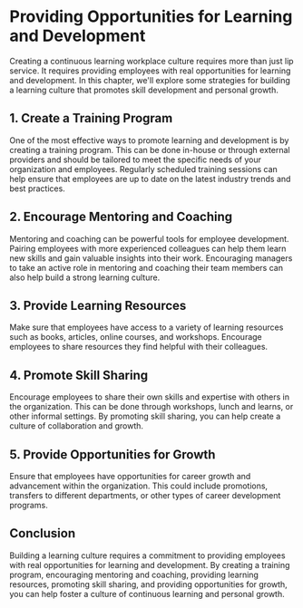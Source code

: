 # Providing Opportunities for Learning and Development

Creating a continuous learning workplace culture requires more than just lip service. It requires providing employees with real opportunities for learning and development. In this chapter, we'll explore some strategies for building a learning culture that promotes skill development and personal growth.

## 1. Create a Training Program

One of the most effective ways to promote learning and development is by creating a training program. This can be done in-house or through external providers and should be tailored to meet the specific needs of your organization and employees. Regularly scheduled training sessions can help ensure that employees are up to date on the latest industry trends and best practices.

## 2. Encourage Mentoring and Coaching

Mentoring and coaching can be powerful tools for employee development. Pairing employees with more experienced colleagues can help them learn new skills and gain valuable insights into their work. Encouraging managers to take an active role in mentoring and coaching their team members can also help build a strong learning culture.

## 3. Provide Learning Resources

Make sure that employees have access to a variety of learning resources such as books, articles, online courses, and workshops. Encourage employees to share resources they find helpful with their colleagues.

## 4. Promote Skill Sharing

Encourage employees to share their own skills and expertise with others in the organization. This can be done through workshops, lunch and learns, or other informal settings. By promoting skill sharing, you can help create a culture of collaboration and growth.

## 5. Provide Opportunities for Growth

Ensure that employees have opportunities for career growth and advancement within the organization. This could include promotions, transfers to different departments, or other types of career development programs.

Conclusion
----------

Building a learning culture requires a commitment to providing employees with real opportunities for learning and development. By creating a training program, encouraging mentoring and coaching, providing learning resources, promoting skill sharing, and providing opportunities for growth, you can help foster a culture of continuous learning and personal growth.
